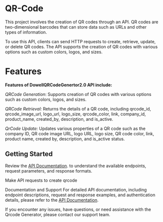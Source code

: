 # QR-Code
This project involves the creation of QR codes through an API.
QR codes are two-dimensional barcodes that can store data such 
as URLs and other types of information.

To use this API, clients can send HTTP requests to create, retrieve, 
update, or delete QR codes. The API supports the creation of QR 
codes with various options such as custom colors, logos, and sizes.

# Features
**Features of DowellQRCodeGenertor2.0 API include:**

*QRCode Generation*:
Supports creation of QR codes with various options such as custom colors, logos, and sizes.

*QRCode Retrieval:*
Returns the details of a QR code, including qrcode_id, qrcode_image_url, logo_url, logo_size, qrcode_color, link, company_id, product_name, created_by, description, and is_active.

*QrCode Update:*
Updates various properties of a QR code such as the company ID, QR code image URL, logo URL, logo size, QR code color, link, product name, created by, description, and is_active status.


## Getting Started

Review the [API Documentation](https://documenter.getpostman.com/view/14306028/2s93mBwyrj). to understand the available endpoints, request parameters, and response formats.

Make API requests to create qrcode 

Documentation and Support
For detailed API documentation, including endpoint descriptions, request and response examples, and authentication details, please refer to the [API Documentation](https://documenter.getpostman.com/view/14306028/2s93mBwyrj).

If you encounter any issues, have questions, or need assistance with the Qrcode Generator, please contact our support team.

